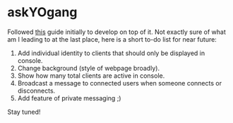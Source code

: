 # askYOgang

Followed [this](https://socket.io/get-started/chat/) guide initially to develop on top of it.
Not exactly sure of what am I leading to at the last place, here is a short to-do list for near future:

1. Add individual identity to clients that should only be displayed in console.
2. Change background (style of webpage broadly).
3. Show how many total clients are active in console.
4. Broadcast a message to connected users when someone connects or disconnects.
5. Add feature of private messaging ;)

Stay tuned!
